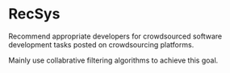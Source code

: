RecSys
======

Recommend appropriate developers for crowdsourced software development tasks
posted on crowdsourcing platforms.

Mainly use collabrative filtering algorithms to achieve this goal.